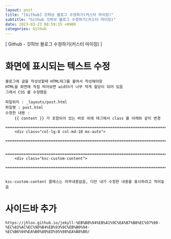 ```yaml
---
layout: post
title: "[Github] 깃허브 블로그 수정하기(커스터 마이징)"
subtitle: "Github 깃허브 블로그 수정하기(커스터 마이징)"
date: 2023-03-23 08:59:15 +0900
categories: Github
---
```

[ Github - 깃허브 블로그 수정하기(커스터 마이징) ]



# 화면에 표시되는 텍스트 수정

	블로그에 글을 작성성할때 HTML태그를 붙여서 작성해야함
	HTML을 화면에 직접 띄어보면 width가 너무 적게 할당이 되어 있음
	그래서 CSS 를 수정했음

	파일위치 : _layouts/post.html
	파일명 : post.html
	수정한 내용 : 
		{{ content }} 가 포함되어 있는 바로 위에 태그에서 class 를 아래와 같이 변경
		=================================================================================================================
		<div class="col-lg-8 col-md-10 mx-auto">
		=================================================================================================================

		=================================================================================================================
		<div class="ksc-custom-content">
		=================================================================================================================

	
	ksc-custom-content 클래스는 아무내용없음, 다만 내가 수정한 내용을 표시하려고 적어놓음

# 사이드바 추가
	https://jhlov.github.io/jekyll-%EB%B8%94%EB%A1%9C%EA%B7%B8%EC%97%90-%EC%82%AC%EC%9D%B4%EB%93%9C%EB%B0%94-%EC%B6%94%EA%B0%80%ED%95%98%EA%B8%B0/
